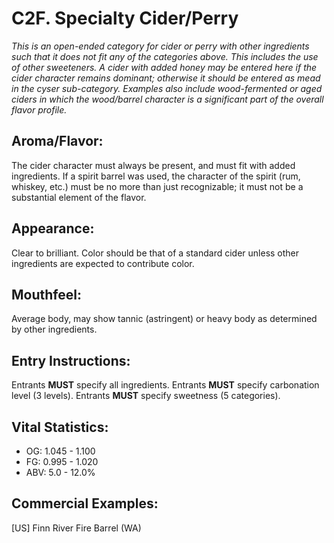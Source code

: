 # C2F. Specialty Cider/Perry

_This is an open-ended category for cider or perry with other ingredients such that it does not fit any of the categories above. This includes the use of other sweeteners. A cider with added honey may be entered here if the cider character remains dominant; otherwise it should be entered as mead in the cyser sub-category. Examples also include wood-fermented or aged ciders in which the wood/barrel character is a significant part of the overall flavor profile._

## Aroma/Flavor: 

The cider character must always be present, and must fit with added ingredients. If a spirit barrel was used, the character of the spirit (rum, whiskey, etc.) must be no more than just recognizable; it must not be a substantial element of the flavor.

## Appearance: 

Clear to brilliant. Color should be that of a standard cider unless other ingredients are expected to contribute color.

## Mouthfeel: 

Average body, may show tannic (astringent) or heavy body as determined by other ingredients.

## Entry Instructions: 

Entrants **MUST** specify all ingredients. Entrants **MUST** specify carbonation level (3 levels). Entrants **MUST** specify sweetness (5 categories).

## Vital Statistics:	
- OG:	1.045 - 1.100
- FG:	0.995 - 1.020
- ABV:	5.0 - 12.0%

## Commercial Examples: 

[US] Finn River Fire Barrel (WA)
